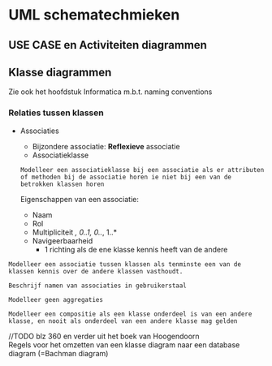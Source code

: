 # UML schematechmieken

## USE CASE en Activiteiten diagrammen

## Klasse diagrammen

Zie ook het hoofdstuk Informatica m.b.t. naming conventions

### Relaties tussen klassen

- Associaties
    - Bijzondere associatie: __Reflexieve__ associatie
    - Associatieklasse 
    
    ``Modelleer een associatieklasse bij een associatie als er attributen of methoden bij de associatie horen ie niet bij een van de betrokken klassen horen``
 
    Eigenschappen van een associatie:
    - Naam
    - Rol
    - Multipliciteit
    *, 0..1, 0..*, 1..*
    - Navigeerbaarheid
        - 1 richting als de ene klasse kennis heeft van de andere

``Modelleer een associatie tussen klassen als tenminste een van de klassen kennis over de andere klassen vasthoudt.``

``Beschrijf namen van associaties in gebruikerstaal``

``Modelleer geen aggregaties``

``Modelleer een compositie als een klasse onderdeel is van een andere klasse, en nooit als onderdeel van een andere klasse mag gelden``

//TODO blz 360 en verder uit het boek van Hoogendoorn          
Regels voor het omzetten van een klasse diagram naar een database diagram (=Bachman diagram)
